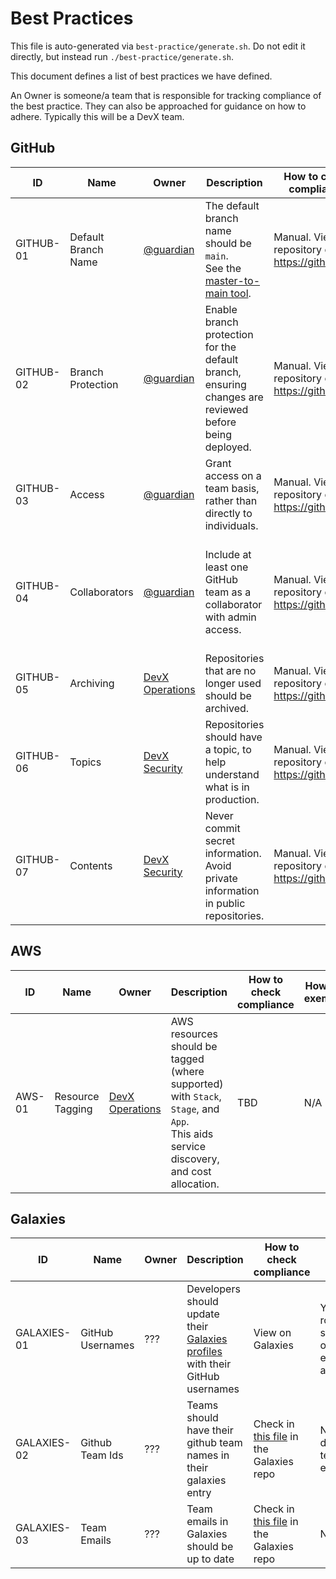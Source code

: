 

# Best Practices


This file is auto-generated via `best-practice/generate.sh`. Do not edit it directly, but instead run `./best-practice/generate.sh`.

This document defines a list of best practices we have defined.

An Owner is someone/a team that is responsible for tracking compliance of the best practice. They can also be approached for guidance on how to adhere. Typically this will be a DevX team.

<!-- contentstart -->

## GitHub

| ID        | Name                | Owner                                                                     | Description                                                                                                                                    | How to check compliance                           | How to exempt                                                                                     |
|-----------|---------------------|---------------------------------------------------------------------------|------------------------------------------------------------------------------------------------------------------------------------------------|---------------------------------------------------|---------------------------------------------------------------------------------------------------|
| GITHUB-01 | Default Branch Name | [@guardian](https://github.com/orgs/guardian/teams/all)                   | The default branch name should be `main`.<br>See the [master-to-main tool](https://github.com/guardian/master-to-main/blob/main/migrating.md). | Manual. View the repository on https://github.com | N/A                                                                                               |
| GITHUB-02 | Branch Protection   | [@guardian](https://github.com/orgs/guardian/teams/all)                   | Enable branch protection for the default branch, ensuring changes are reviewed before being deployed.                                          | Manual. View the repository on https://github.com | N/A                                                                                               |
| GITHUB-03 | Access              | [@guardian](https://github.com/orgs/guardian/teams/all)                   | Grant access on a team basis, rather than directly to individuals.                                                                             | Manual. View the repository on https://github.com | N/A                                                                                               |
| GITHUB-04 | Collaborators       | [@guardian](https://github.com/orgs/guardian/teams/all)                   | Include at least one GitHub team as a collaborator with admin access.                                                                          | Manual. View the repository on https://github.com | Repositories *without* the one of following topics are exempt: production, testing, documentation |
| GITHUB-05 | Archiving           | [DevX Operations](https://github.com/orgs/guardian/teams/devx-operations) | Repositories that are no longer used should be archived.                                                                                       | Manual. View the repository on https://github.com | N/A                                                                                               |
| GITHUB-06 | Topics              | [DevX Security](https://github.com/orgs/guardian/teams/devx-security)     | Repositories should have a topic, to help understand what is in production.                                                                    | Manual. View the repository on https://github.com | Repositories owned *only* by non-P&E teams are exempt.                                            |
| GITHUB-07 | Contents            | [DevX Security](https://github.com/orgs/guardian/teams/devx-security)     | Never commit secret information. Avoid private information in public repositories.                                                             | Manual. View the repository on https://github.com | N/A                                                                                               |

## AWS

| ID     | Name             | Owner                                                                     | Description                                                                                                                             | How to check compliance | How to exempt |
|--------|------------------|---------------------------------------------------------------------------|-----------------------------------------------------------------------------------------------------------------------------------------|-------------------------|---------------|
| AWS-01 | Resource Tagging | [DevX Operations](https://github.com/orgs/guardian/teams/devx-operations) | AWS resources should be tagged (where supported) with `Stack`, `Stage`, and `App`.<br>This aids service discovery, and cost allocation. | TBD                     | N/A           |

## Galaxies

| ID          | Name             | Owner                                                                 | Description                                                                                                         | How to check compliance                                                                                        | How to exempt                                                       |
|-------------|------------------|-----------------------------------------------------------------------|---------------------------------------------------------------------------------------------------------------------|----------------------------------------------------------------------------------------------------------------|---------------------------------------------------------------------|
| GALAXIES-01 | GitHub Usernames | ???                                                                   | Developers should update their [Galaxies profiles](https://forms.gle/7Yye3KfHefgYqg3c7) with their GitHub usernames | View on Galaxies                                                                                               | Your Galaxies role is something other than an engineer/data analyst |
| GALAXIES-02 | Github Team Ids  | ???                                                                   | Teams should have their github team names in their galaxies entry                                                   | Check in [this file](https://github.com/guardian/galaxies/blob/main/shared/data/teams.ts) in the Galaxies repo | Non-development teams are exempt                                    |
| GALAXIES-03 | Team Emails      | ???                                                                   | Team emails in Galaxies should be up to date                                                                        | Check in [this file](https://github.com/guardian/galaxies/blob/main/shared/data/teams.ts) in the Galaxies repo | N/A                                                                 |

<!-- contentend -->
